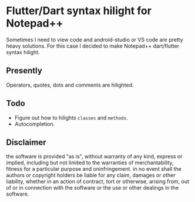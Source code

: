 # Flutter/Dart syntax hilight for Notepad++
Sometimes I need to view code and android-studio or VS code are pretty heavy solutions.
For this case I decided to make Notepad++ dart/flutter syntax hilight.

## Presently
Operators, quotes, dots and comments are hilighted.

## Todo
- Figure out how to hilights `classes` and `methods`. 
- Autocompletion.


## Disclaimer
the software is provided "as is", without warranty of any kind, express or implied, including but not limited to the warranties of merchantability, fitness for a particular purpose and oninfringement. in no event shall the authors or copyright holders be liable for any claim, damages or other liability, whether in an action of contract, tort or otherwise, arising from, out of or in connection with the software or the use or other dealings in the software.
